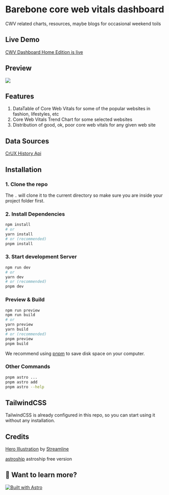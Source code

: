 # Barebone core web vitals dashboard

CWV related charts, resources, maybe blogs for occasional weekend toils

## Live Demo

[CWV Dashboard Home Edition is live](https://cwv-dash.vercel.app/)

## Preview

<a href="https://cwv-dash.vercel.app/"><img src="https://cwv-dash.vercel.app/cwv-dash-home.png" style="max-width:500px" /></a>

## Features

1. DataTable of Core Web Vitals for some of the popular websites in fashion, lifestyles, etc
2. Core Web Vitals Trend Chart for some selected websites
3. Distribution of good, ok, poor core web vitals for any given web site

## Data Sources

[CrUX History Api](https://developer.chrome.com/docs/crux/guides/history-api#querying_the_crux_history_api)

## Installation

### 1. Clone the repo

The `.` will clone it to the current directory so make sure you are inside your project folder first.

### 2. Install Dependencies

```bash
npm install
# or
yarn install
# or (recommended)
pnpm install
```

### 3. Start development Server

```bash
npm run dev
# or
yarn dev
# or (recommended)
pnpm dev
```

### Preview & Build

```bash
npm run preview
npm run build
# or
yarn preview
yarn build
# or (recommended)
pnpm preview
pnpm build
```

We recommend using [pnpm](https://pnpm.io/) to save disk space on your computer.

### Other Commands

```bash
pnpm astro ...
pnpm astro add
pnpm astro --help
```

## TailwindCSS

TailwindCSS is already configured in this repo, so you can start using it without any installation.

## Credits

[Hero Illustration](https://www.figma.com/community/file/1108400791662599811) by [Streamline](https://www.streamlinehq.com/)

[astroship](https://github.com/surjithctly/astroship) astroship free version

## 👀 Want to learn more?

[![Built with Astro](https://astro.badg.es/v1/built-with-astro.svg)](https://astro.build)
